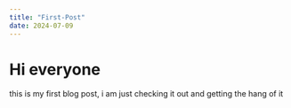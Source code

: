 ```yaml
---
title: "First-Post"
date: 2024-07-09
---
```


# Hi everyone

this is my first blog post, i am just checking it out and getting the hang of it
